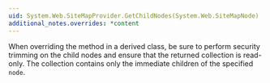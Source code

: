 ```yaml
---
uid: System.Web.SiteMapProvider.GetChildNodes(System.Web.SiteMapNode)
additional_notes.overrides: *content
---
```


<p>When overriding the <xref href="System.Web.SiteMapProvider.GetChildNodes(System.Web.SiteMapNode)"></xref> method in a derived class, be sure to perform security trimming on the child nodes and ensure that the returned collection is read-only. The collection contains only the immediate children of the specified <code>node</code>.</p>


